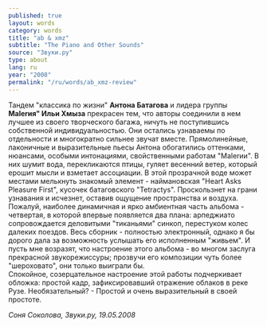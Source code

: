 ```yaml
---
published: true
layout: words
category: words
title: "ab & xmz"
subtitle: "The Piano and Other Sounds"
source: "Звуки.ру"
type: about
lang: ru
year: "2008"
permalink: "/ru/words/ab_xmz-review"
---
```


 	
 Тандем "классика по жизни" **Антона Батагова** и лидера группы **Malerия" Ильи Хмыза** прекрасен тем, что авторы соединили в нем лучшее из своего творческого багажа, ничуть не поступившись собственной индивидуальностью. Они остались узнаваемы по отдельности и многократно сильнее звучат вместе. Прямолинейные, лаконичные и выразительные пьесы Антона обогатились оттенками, нюансами, особыми интонациями, свойственными работам "Malerии". В них шумит вода, перекликаются птицы, гуляет весенний ветер, который ерошит мысли и взметает ассоциации. В этой прозрачной воде может местами мелькнуть знакомый элемент - наймановская "Heart Asks Pleasure First", кусочек батаговского "Tetractys". Проскользнет на грани узнавания и исчезнет, оставив ощущение пространства и воздуха. Пожалуй, наиболее динамичная и ярко амбиентная часть альбома - четвертая, в которой впервые появляется два плана: арпеджиато сопровождается деловитыми "тиканьями" синкоп, перестуком колес далеких поездов. Весь сборник - полностью электронный, однако я бы дорого дала за возможность услышать его исполненным "живьем". И пусть мне возразят, что настроение этого альбома - во многом заслуга прекрасной звукорежиссуры; прозвучи его композиции чуть более "шероховато", они только выиграли бы.  
Спокойное, созерцательное настроение этой работы подчеркивает обложка: простой кадр, зафиксировавший отражение облаков в реке Рузе. Необязательный? - Простой и очень выразительный в своей простоте.

_Соня Соколова, Звуки.ру, 19.05.2008_